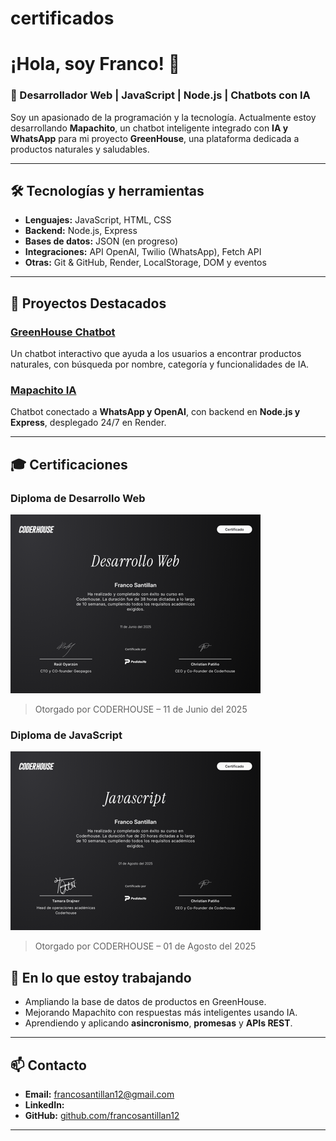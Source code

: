 # certificados

# ¡Hola, soy Franco! 👋

### 🚀 Desarrollador Web | JavaScript | Node.js | Chatbots con IA  

Soy un apasionado de la programación y la tecnología. Actualmente estoy desarrollando **Mapachito**, un chatbot inteligente integrado con **IA y WhatsApp** para mi proyecto **GreenHouse**, una plataforma dedicada a productos naturales y saludables.

---

## 🛠️ Tecnologías y herramientas  
- **Lenguajes:** JavaScript, HTML, CSS  
- **Backend:** Node.js, Express  
- **Bases de datos:** JSON (en progreso)  
- **Integraciones:** API OpenAI, Twilio (WhatsApp), Fetch API  
- **Otras:** Git & GitHub, Render, LocalStorage, DOM y eventos  

---

## 📌 Proyectos Destacados  
### [GreenHouse Chatbot](https://francosantillan12.github.io/greenhouse/)  
Un chatbot interactivo que ayuda a los usuarios a encontrar productos naturales, con búsqueda por nombre, categoría y funcionalidades de IA.

### [Mapachito IA](https://github.com/francosantillan12/Mapachito-IA)  
Chatbot conectado a **WhatsApp y OpenAI**, con backend en **Node.js y Express**, desplegado 24/7 en Render.

---

## 🎓 Certificaciones

### Diploma de Desarrollo Web
[![Ver Diploma](https://github.com/francosantillan12/certificados/blob/main/diploma-miniatura.png?raw=true)](https://github.com/francosantillan12/certificados/blob/main/diploma-desarrollo-web.png?raw=true)

> Otorgado por CODERHOUSE – 11 de Junio del 2025

### Diploma de JavaScript
[![Ver Diploma](https://github.com/francosantillan12/certificados/blob/main/diploma-javascript-miniatura.png?raw=true)](https://github.com/francosantillan12/certificados/blob/main/diploma-JAVASCRIPT.png?raw=true)  
> Otorgado por CODERHOUSE – 01 de Agosto del 2025  

## 🌱 En lo que estoy trabajando  
- Ampliando la base de datos de productos en GreenHouse.  
- Mejorando Mapachito con respuestas más inteligentes usando IA.  
- Aprendiendo y aplicando **asincronismo**, **promesas** y **APIs REST**.  

---

## 📫 Contacto  
- **Email:** francosantillan12@gmail.com  
- **LinkedIn:**  
- **GitHub:** [github.com/francosantillan12](https://github.com/francosantillan12)

---


